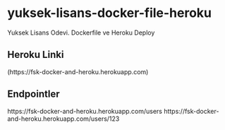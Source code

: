 # yuksek-lisans-docker-file-heroku
Yuksek Lisans Odevi. Dockerfile ve Heroku Deploy


<h2>Heroku Linki</h2>
(https://fsk-docker-and-heroku.herokuapp.com)

<h2>Endpointler</h2>
https://fsk-docker-and-heroku.herokuapp.com/users
https://fsk-docker-and-heroku.herokuapp.com/users/123
